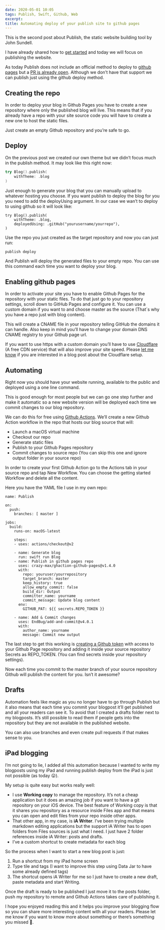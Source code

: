```yaml
---
date: 2020-05-01 10:05
tags: Publish, Swift, Github, Web
excerpt:
title: Automating deploy of your publish site to github pages
---
```

This is the second post about Publish, the static website building tool by John Sundell.

I have already shared how to [get started](https://blog.bitomule.com/posts/getting-started-with-publish/) and today we will focus on publishing the website.

As today Publish does not include an official method to deploy to [github pages](https://pages.github.com/) but a [PR is already open](https://github.com/JohnSundell/Publish/pull/74). Although we don’t have that support we can publish just using the github deploy method.

## Creating the repo

In order to deploy your blog in Github Pages you have to create a new repository where only the published blog will live. This means that if you already have a repo with your site source code you will have to create a new one to host the static files.

Just create an empty Github repository and you’re safe to go.

## Deploy

On the previous post we created our own theme but we didn’t focus much in the publish method. It may look like this right now:

```swift
try Blog().publish(
    withTheme: .blog
)
```

Just enough to generate your blog that you can manually upload to whatever hosting you choose. If you want publish to deploy the blog for you you need to add the deployUsing argument. In our case we wan’t to deploy to using github so it will look like:

```
try Blog().publish(
    withTheme: .blog,
    deployedUsing: .gitHub("yourusername/yourrepo"),
)
```

Use the repo you just created as the target repository and now you can just run:

```bash
publish deploy
```

And Publish will deploy the generated files to your empty repo. You can use this command each time you want to deploy your blog.

## Enabling github pages

In order to activate your site you have to enable Github Pages for the repository with your static files. To do that just go to your repository settings, scroll down to GitHub Pages and configure it. You can use a custom domain if you want to and choose master as the source (That´s why you have a repo just with blog content).

This will create a CNAME file in your repository telling GitHub the domains it can handle. Also keep in mind you’ll have to change your domain DNS CNAME registry to your Github page url.

If you want to use https with a custom domain you’ll have to use [Cloudflare](https://www.cloudflare.com/) (A free CDN service) that will also improve your site speed. Please [let me know](https://twitter.com/bitomule) if you are interested in a blog post about the Cloudflare setup.

## Automating

Right now you should have your website running, available to the public and deployed using a one line command.

This is good enough for most people but we can go one step further and make it automatic so a new website version will be deployed each time we commit changes to our blog repository.

We can do this for free using [Github Actions](https://github.com/features/actions). We’ll create a new Github Action workflow in the repo that hosts our blog source that will:

- Launch a macOS virtual machine
- Checkout our repo
- Generate static files
- Publish to your Github Pages repository
- Commit changes to source repo (You can skip this one and ignore output folder in your source repo)

In order to create your first Github Action go to the Actions tab in your source repo and tap New Workflow. You can choose the getting started Workflow and delete all the content.

Here you have the YAML file I use in my own repo:

```
name: Publish

on:
  push:
    branches: [ master ]

jobs:
  build:
    runs-on: macOS-latest

    steps:
    - uses: actions/checkout@v2
  
    - name: Generate blog
      run: swift run Blog
    - name: Publish in github pages repo
      uses: crazy-max/ghaction-github-pages@v1.4.0
      with:
        repo: youruser/yourrepository
        target_branch: master
        keep_history: true
        allow_empty_commit: false
        build_dir: Output
        committer_name: yourname 
        commit_message: Update blog content
      env:
        GITHUB_PAT: ${{ secrets.REPO_TOKEN }}
        
    - name: Add & Commit changes
      uses: EndBug/add-and-commit@v4.0.1
      with:
        author_name: yourname
        message: Commit new output
```

The last step to get this working is [creating a Github token](https://help.github.com/en/enterprise/2.17/user/github/authenticating-to-github/creating-a-personal-access-token-for-the-command-line) with access to your Github Page repository and adding it inside your source repository Secrets as REPO_TOKEN. (You can find secrets inside your repository settings).

Now each time you commit to the master branch of your source repository Github will publish the content for you. Isn’t it awesome?

## Drafts

Automation feels like magic as you no longer have to go through Publish but it also means that each time you commit your blogpost it’ll get published and all your readers can see it. To avoid that I created a drafts folder next to my blogposts. It’s still possible to read them if people gets into the repository but they are not available in the published website.

You can also use branches and even create pull requests if that makes sense to you.

## iPad blogging

I’m not going to lie, I added all this automation because I wanted to write my blogposts using my iPad and running publish deploy from the iPad is just not possible (as today 😛).

My setup is quite easy but works really well:

- I use **Working copy** to manage the repository. It’s not a cheap application but it does an amazing job if you want to have a git repository on your iOS device. The best feature of Working copy is that it shares you repository as a resource inside Files app and that means you can open and edit files from your repo inside other apps.
- That other app, in my case, is **iA Writer**. I’ve been trying multiple markdown editing applications but the support iA Writer has to open folders from Files sources is just what I need. I just have 2 folder references inside iA Writer: posts and drafts. 
- I’ve a custom shortcut to create metadata for each blog


So the process when I want to start a new blog post is just:
1. Run a shortcut from my iPad home screen
2. Type tile and tags (I want to improve this step using Data Jar to have some already defined tags)
3. The shortcut opens iA Writer for me so I just have to create a new draft, paste metadata and start Writing.

Once the draft is ready to be published I just move it to the posts folder, push my repository to remote and Github Actions takes care of publishing it.

I hope you enjoyed reading this and it helps you improve your blogging flow so you can share more interesting content with all your readers. Please let me know if you want to know more about something or there’s something you missed 🙂.


